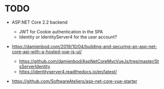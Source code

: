 # TODO
- ASP.NET Core 2.2 backend
	- JWT for Cookie authentication in the SPA
	- Identity or IdentityServer4 for the user account?
- https://damienbod.com/2019/10/04/building-and-securing-an-asp-net-core-api-with-a-hosted-vue-js-ui/
  - https://github.com/damienbod/AspNetCoreMvcVueJs/tree/master/StsServerIdentity
  - https://identityserver4.readthedocs.io/en/latest/

- https://github.com/SoftwareAteliers/asp-net-core-vue-starter
